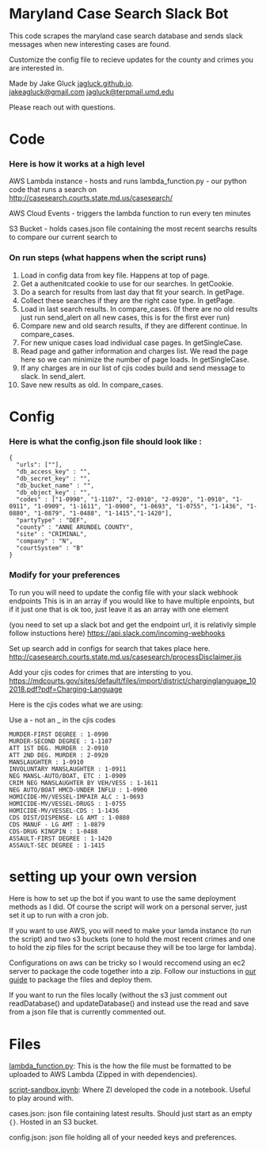# Maryland Case Search Slack Bot

This code scrapes the maryland case search database and sends slack messages when new interesting cases are found. 

Customize the config file to recieve updates for the county and crimes you are interested in.

Made by Jake Gluck [jagluck.github.io](jagluck.github.io).   
jakeagluck@gmail.com jagluck@terpmail.umd.edu

Please reach out with questions.

# Code

### Here is how it works at a high level

AWS Lambda instance - hosts and runs lambda_function.py - our python code that runs a search on http://casesearch.courts.state.md.us/casesearch/

AWS Cloud Events - triggers the lambda function to run every ten minutes

S3 Bucket - holds cases.json file containing the most recent searchs results to compare our current search to

### On run steps (what happens when the script runs)
1. Load in config data from key file. Happens at top of page.   
2. Get a authenitcated cookie to use for our searches. In getCookie.    
3. Do a search for results from last day that fit your search. In getPage.  
4. Collect these searches if they are the right case type. In getPage.  
5. Load in last search results. In compare_cases. (If there are no old results just run send_alert on all new cases, this is for the first ever run)  
6. Compare new and old search results, if they are different continue. In compare_cases.  
7. For new unique cases load individual case pages. In getSingleCase.  
8. Read page and gather information and charges list. We read the page here so we can minimize the number of page loads. In getSingleCase.  
9. If any charges are in our list of cjis codes build and send message to slack. In send_alert.  
10. Save new results as old. In compare_cases. 

# Config

### Here is what the config.json file should look like :

```
{
  "urls": [""],  
  "db_access_key" : "",  
  "db_secret_key" : "",  
  "db_bucket_name" : "",    
  "db_object_key" : "",  
  "codes" : ["1-0990", "1-1107", "2-0910", "2-0920", "1-0910", "1-0911", "1-0909", "1-1611", "1-0900", "1-0693", "1-0755", "1-1436", "1-0880", "1-0879", "1-0488", "1-1415","1-1420"],  
  "partyType" : "DEF",  
  "county" : "ANNE ARUNDEL COUNTY",  
  "site" : "CRIMINAL",  
  "company" : "N",  
  "courtSystem" : "B"
}
```

### Modify for your preferences

To run you will need to update the config file with your slack webhook endpoints
This is in an array if you would like to have multiple enpoints, but if it just one that is ok too, just leave it as an array with one element

(you need to set up a slack bot and get the endpoint url, it is relativly simple follow instuctions here)
https://api.slack.com/incoming-webhooks

Set up search add in configs for search that takes place here.   
http://casesearch.courts.state.md.us/casesearch/processDisclaimer.jis

Add your cjis codes for crimes that are intersting to you.  
https://mdcourts.gov/sites/default/files/import/district/charginglanguage_102018.pdf?pdf=Charging-Language

Here is the cjis codes what we are using:

Use a - not an _ in the cjis codes

```
MURDER-FIRST DEGREE : 1-0990  
MURDER-SECOND DEGREE : 1-1107  
ATT 1ST DEG. MURDER : 2-0910  
ATT 2ND DEG. MURDER : 2-0920  
MANSLAUGHTER : 1-0910  
INVOLUNTARY MANSLAUGHTER : 1-0911  
NEG MANSL-AUTO/BOAT, ETC : 1-0909  
CRIM NEG MANSLAUGHTER BY VEH/VESS : 1-1611  
NEG AUTO/BOAT HMCD-UNDER INFLU : 1-0900  
HOMICIDE-MV/VESSEL-IMPAIR ALC : 1-0693  
HOMICIDE-MV/VESSEL-DRUGS : 1-0755  
HOMICIDE-MV/VESSEL-CDS : 1-1436  
CDS DIST/DISPENSE- LG AMT : 1-0880  
CDS MANUF - LG AMT : 1-0879  
CDS-DRUG KINGPIN : 1-0488  
ASSAULT-FIRST DEGREE : 1-1420  
ASSAULT-SEC DEGREE : 1-1415  
```

# setting up your own version

Here is how to set up the bot if you want to use the same deployment methods as I did. Of course the script will work on a personal server, just set it up to run with a cron job. 

If you want to use AWS, you will need to make your lamda instance (to run the script) and two s3 buckets (one to hold the most recent crimes and one to hold the zip files for the script because they will be too large for lambda). 

Configurations on aws can be tricky so I would reccomend using an ec2 server to package the code together into a zip. Follow our instuctions in [our guide](cns_aws_lambda_tutorial.pdf) to package the files and deploy them.  

If you want to run the files locally (without the s3 just comment out readDatabase() and updateDatabase() and instead use the read and save from a json file that is currently commented out. 

# Files

[lambda_function.py](lambda_function.py): This is the how the file must be formatted to be uploaded to AWS Lambda (Zipped in with dependencies).   

[script-sandbox.ipynb](script-sandbox.ipynb): Where ZI developed the code in a notebook. Useful to play around with.

cases.json: json file containing latest results. Should just start as an empty ```{}```. Hosted in an S3 bucket.

config.json: json file holding all of your needed keys and preferences.
